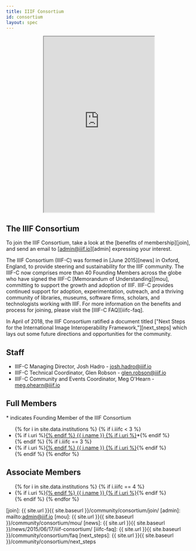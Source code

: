 ```yaml
---
title: IIIF Consortium
id: consortium
layout: spec
---
```


<div style="width: 60%; margin: 0 auto;">
<iframe src="https://www.google.com/maps/d/u/0/embed?mid=1_ios5waTvJLj4qIL0o5kAxFjKi2ijLd-" style="width: 100%; height: 480px;"></iframe>
</div>

## The IIIF Consortium

To join the IIIF Consortium, take a look at the [benefits of membership][join], and send an email to [admin@iiif.io][admin] expressing your interest.

The IIIF Consortium (IIIF-C) was formed in [June 2015][news] in Oxford, England, to provide steering and sustainability for the IIIF community. The IIIF-C now comprises more than 40 Founding Members across the globe who have signed the IIIF-C [Memorandum of Understanding][mou], committing to support the growth and adoption of IIIF. IIIF-C provides continued support for adoption, experimentation, outreach, and a thriving community of libraries, museums, software firms, scholars, and technologists working with IIIF. For more information on the benefits and process for joining, please visit the [IIIF-C FAQ][iiifc-faq].

In April of 2018, the IIIF Consortium ratified a document titled ["Next Steps for the International Image Interoperability Framework,"][next_steps] which lays out some future directions and opportunities for the community.


## Staff

 * IIIF-C Managing Director, Josh Hadro - <josh.hadro@iiif.io>
 * IIIF-C Technical Coordinator, Glen Robson - <glen.robson@iiif.io>
 * IIIF-C Community and Events Coordinator, Meg O'Hearn - <meg.ohearn@iiif.io>

## Full Members

\* indicates Founding Member of the IIIF Consortium
<ul>
  {% for i in site.data.institutions %}
    {% if i.iiifc < 3 %}
   <li>
      {% if i.uri %}<a href="{{ i.uri }}">{% endif %}
        {{ i.name }}
      {% if i.uri %}</a>*{% endif %} 
  </li>{% endif %}
    {% if i.iiifc == 3 %}
   <li>
      {% if i.uri %}<a href="{{ i.uri }}">{% endif %}
        {{ i.name }}
      {% if i.uri %}</a>{% endif %} 
  </li>{% endif %}
  {% endfor %}
</ul>


## Associate Members

<ul>
{% for i in site.data.institutions %}
    {% if i.iiifc == 4 %}
  <li>
      {% if i.uri %}<a href="{{ i.uri }}">{% endif %}
        {{ i.name }}
      {% if i.uri %}</a>{% endif %}
  </li>
    {% endif %}
{% endfor %}
</ul>


[join]: {{ site.url }}{{ site.baseurl }}/community/consortium/join/
[admin]: mailto:admin@iiif.io
[mou]: {{ site.url }}{{ site.baseurl }}/community/consortium/mou/
[news]: {{ site.url }}{{ site.baseurl }}/news/2015/06/17/iiif-consortium/
[iiifc-faq]: {{ site.url }}{{ site.baseurl }}/community/consortium/faq
[next_steps]: {{ site.url }}{{ site.baseurl }}/community/consortium/next_steps
